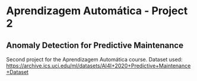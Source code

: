 # Aprendizagem Automática - Project 2
## Anomaly Detection for Predictive Maintenance

Second project for the Aprendizagem Automática course.
Dataset used: https://archive.ics.uci.edu/ml/datasets/AI4I+2020+Predictive+Maintenance+Dataset

